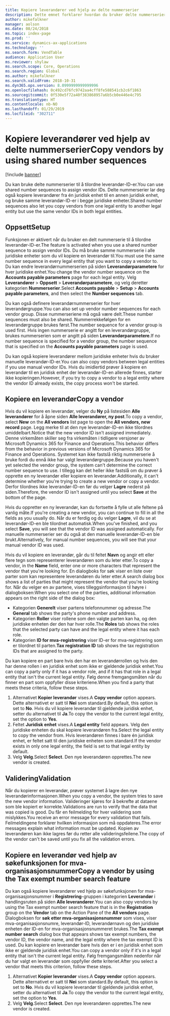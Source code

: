 ```yaml
---
title: Kopiere leverandører ved hjelp av delte nummerserier
description: Dette emnet forklarer hvordan du bruker delte nummerserier til å kopiere en leverandør til en annen juridisk enhet og samtidig beholde samme leverandør-ID.
author: mikefalkner
manager: aolson
ms.date: 08/24/2018
ms.topic: index-page
ms.prod: ''
ms.service: dynamics-ax-applications
ms.technology: ''
ms.search.form: VendTable
audience: Application User
ms.reviewer: shylaw
ms.search.scope: Core, Operations
ms.search.region: Global
ms.author: mikefalkner
ms.search.validFrom: 2018-10-31
ms.dyn365.ops.version: 8.0999999999999996
ms.openlocfilehash: 0c492cd76fc9742aa4cff8fe588541cb2c6f1863
ms.sourcegitcommit: 0f530e5f72a40f383868957a6b5cb0e446e4c795
ms.translationtype: HT
ms.contentlocale: nb-NO
ms.lasthandoff: 01/29/2019
ms.locfileid: "302711"
---
```

# <a name="copy-vendors-by-using-shared-number-sequences"></a><span data-ttu-id="e3460-103">Kopiere leverandører ved hjelp av delte nummerserier</span><span class="sxs-lookup"><span data-stu-id="e3460-103">Copy vendors by using shared number sequences</span></span>

[!include [banner](../includes/banner.md)]

<span data-ttu-id="e3460-104">Du kan bruke delte nummerserier til å tilordne leverandør-ID-er.</span><span class="sxs-lookup"><span data-stu-id="e3460-104">You can use shared number sequences to assign vendor IDs.</span></span> <span data-ttu-id="e3460-105">Delte nummerserier lar deg også kopiere leverandører fra én juridisk enhet til en annen juridisk enhet, og bruke samme leverandør-ID-er i begge juridiske enheter.</span><span class="sxs-lookup"><span data-stu-id="e3460-105">Shared number sequences also let you copy vendors from one legal entity to another legal entity but use the same vendor IDs in both legal entities.</span></span>

## <a name="setup"></a><span data-ttu-id="e3460-106">Oppsett</span><span class="sxs-lookup"><span data-stu-id="e3460-106">Setup</span></span>

<span data-ttu-id="e3460-107">Funksjonen er aktivert når du bruker en delt nummerserie til å tilordne leverandør-ID-er.</span><span class="sxs-lookup"><span data-stu-id="e3460-107">The feature is activated when you use a shared number sequence to assign vendor IDs.</span></span> <span data-ttu-id="e3460-108">Du må bruke samme nummerserie i alle juridiske enheter som du vil kopiere en leverandør til.</span><span class="sxs-lookup"><span data-stu-id="e3460-108">You must use the same number sequence in every legal entity that you want to copy a vendor to.</span></span> <span data-ttu-id="e3460-109">Du kan endre leverandørnummerserien på siden **Leverandørparametere** for hver juridiske enhet.</span><span class="sxs-lookup"><span data-stu-id="e3460-109">You change the vendor number sequence on the **Accounts payable parameters** page for each legal entity.</span></span> <span data-ttu-id="e3460-110">Velg **Leverandører** \> **Oppsett** \> **Leverandørparametere**, og velg deretter kategorien **Nummerserier**.</span><span class="sxs-lookup"><span data-stu-id="e3460-110">Select **Accounts payable** \> **Setup** \> **Accounts payable parameters**, and then select the **Number sequences** tab.</span></span>

<span data-ttu-id="e3460-111">Du kan også definere leverandørnummerserier for hver leverandørgruppe.</span><span class="sxs-lookup"><span data-stu-id="e3460-111">You can also set up vendor number sequences for each vendor group.</span></span> <span data-ttu-id="e3460-112">Disse nummerseriene må også være delt.</span><span class="sxs-lookup"><span data-stu-id="e3460-112">These number sequences must also be shared.</span></span> <span data-ttu-id="e3460-113">Nummerrekkefølgen for en leverandørgruppe brukes først.</span><span class="sxs-lookup"><span data-stu-id="e3460-113">The number sequence for a vendor group is used first.</span></span> <span data-ttu-id="e3460-114">Hvis ingen nummerserie er angitt for en leverandørgruppe, brukes nummerserien som er angitt på siden **Leverandørparametere**.</span><span class="sxs-lookup"><span data-stu-id="e3460-114">If no number sequence is specified for a vendor group, the number sequence that is specified on the **Accounts payable parameters** page is used.</span></span>

<span data-ttu-id="e3460-115">Du kan også kopiere leverandører mellom juridiske enheter hvis du bruker manuelle leverandør-ID-er.</span><span class="sxs-lookup"><span data-stu-id="e3460-115">You can also copy vendors between legal entities if you use manual vendor IDs.</span></span> <span data-ttu-id="e3460-116">Hvis du imidlertid prøver å kopiere en leverandør til en juridisk enhet der leverandør-ID-en allerede finnes, starter ikke kopieringen.</span><span class="sxs-lookup"><span data-stu-id="e3460-116">However, if you try to copy a vendor to a legal entity where the vendor ID already exists, the copy process won't be started.</span></span>

## <a name="copy-a-vendor"></a><span data-ttu-id="e3460-117">Kopiere en leverandør</span><span class="sxs-lookup"><span data-stu-id="e3460-117">Copy a vendor</span></span>

<span data-ttu-id="e3460-118">Hvis du vil kopiere en leverandør, velger du **Ny** på listesiden **Alle leverandører** for å åpne siden **Alle leverandører, ny post**.</span><span class="sxs-lookup"><span data-stu-id="e3460-118">To copy a vendor, select **New** on the **All vendors** list page to open the **All vendors, new record** page.</span></span> <span data-ttu-id="e3460-119">Legg merke til at den nye leverandør-ID-en ikke tilordnes umiddelbart.</span><span class="sxs-lookup"><span data-stu-id="e3460-119">Notice that the new vendor ID isn't assigned immediately.</span></span> <span data-ttu-id="e3460-120">Denne virkemåten skiller seg fra virkemåten i tidligere versjoner av Microsoft Dynamics 365 for Finance and Operations.</span><span class="sxs-lookup"><span data-stu-id="e3460-120">This behavior differs from the behavior in previous versions of Microsoft Dynamics 365 for Finance and Operations.</span></span> <span data-ttu-id="e3460-121">Systemet kan ikke fastslå riktig nummerserie å bruke fordi du ennå ikke har valgt leverandørgruppe.</span><span class="sxs-lookup"><span data-stu-id="e3460-121">Because you haven't yet selected the vendor group, the system can't determine the correct number sequence to use.</span></span> <span data-ttu-id="e3460-122">I tillegg kan det heller ikke fastslå om du prøver å opprette en ny leverandør eller kopiere en leverandør.</span><span class="sxs-lookup"><span data-stu-id="e3460-122">Additionally, it can't determine whether you're trying to create a new vendor or copy a vendor.</span></span> <span data-ttu-id="e3460-123">Derfor tilordnes ikke leverandør-ID-en før du velger **Lagre** nederst på siden.</span><span class="sxs-lookup"><span data-stu-id="e3460-123">Therefore, the vendor ID isn't assigned until you select **Save** at the bottom of the page.</span></span>

<span data-ttu-id="e3460-124">Hvis du oppretter en ny leverandør, kan du fortsette å fylle ut alle feltene på vanlig måte.</span><span class="sxs-lookup"><span data-stu-id="e3460-124">If you're creating a new vendor, you can continue to fill in all the fields as you usually do.</span></span> <span data-ttu-id="e3460-125">Når du er ferdig og du velger **Lagre**, vil du se at leverandør-ID-en ble tilordnet automatisk.</span><span class="sxs-lookup"><span data-stu-id="e3460-125">When you've finished, and you select **Save**, you will see that the vendor ID was assigned automatically.</span></span> <span data-ttu-id="e3460-126">For manuelle nummerserier ser du også at den manuelle leverandør-ID-en ble brukt.</span><span class="sxs-lookup"><span data-stu-id="e3460-126">Alternatively, for manual number sequences, you will see that your manual vendor ID was used.</span></span>

<span data-ttu-id="e3460-127">Hvis du vil kopiere en leverandør, går du til feltet **Navn** og angir ett eller flere tegn som representerer leverandøren som du leter etter.</span><span class="sxs-lookup"><span data-stu-id="e3460-127">To copy a vendor, in the **Name** field, enter one or more characters that represent the vendor that you're looking for.</span></span> <span data-ttu-id="e3460-128">En dialogboks for søk viser en liste over parter som kan representere leverandøren du leter etter.</span><span class="sxs-lookup"><span data-stu-id="e3460-128">A search dialog box shows a list of parties that might represent the vendor that you're looking for.</span></span> <span data-ttu-id="e3460-129">Når du velger en av partene, vises tilleggsinformasjon til høyre i dialogboksen:</span><span class="sxs-lookup"><span data-stu-id="e3460-129">When you select one of the parties, additional information appears on the right side of the dialog box:</span></span>

- <span data-ttu-id="e3460-130">Kategorien **Generelt** viser partens telefonnummer og adresse.</span><span class="sxs-lookup"><span data-stu-id="e3460-130">The **General** tab shows the party's phone number and address.</span></span>
- <span data-ttu-id="e3460-131">Kategorien **Roller** viser rollene som den valgte parten kan ha, og den juridiske enheten der den har hver rolle.</span><span class="sxs-lookup"><span data-stu-id="e3460-131">The **Roles** tab shows the roles that the selected party can have and the legal entity where it has each role.</span></span>
- <span data-ttu-id="e3460-132">Kategorien **ID for mva-registrering** viser ID-er for mva-registrering som er tilordnet til parten.</span><span class="sxs-lookup"><span data-stu-id="e3460-132">**Tax registration ID** tab shows the tax registration IDs that are assigned to the party.</span></span>

<span data-ttu-id="e3460-133">Du kan kopiere en part bare hvis den har en leverandørrollen og hvis den har denne rollen i en juridisk enhet som ikke er gjeldende juridisk enhet.</span><span class="sxs-lookup"><span data-stu-id="e3460-133">You can copy a party only if it has a vendor role, and if it has that role in a legal entity that isn't the current legal entity.</span></span> <span data-ttu-id="e3460-134">Følg denne fremgangsmåten når du finner en part som oppfyller disse kriteriene.</span><span class="sxs-lookup"><span data-stu-id="e3460-134">When you find a party that meets these criteria, follow these steps.</span></span>

1. <span data-ttu-id="e3460-135">Alternativet **Kopier leverandør** vises.</span><span class="sxs-lookup"><span data-stu-id="e3460-135">A **Copy vendor** option appears.</span></span> <span data-ttu-id="e3460-136">Dette alternativet er satt til **Nei** som standard.</span><span class="sxs-lookup"><span data-stu-id="e3460-136">By default, this option is set to **No**.</span></span> <span data-ttu-id="e3460-137">Hvis du vil kopiere leverandør til gjeldende juridisk enhet, setter du alternativet til **Ja**.</span><span class="sxs-lookup"><span data-stu-id="e3460-137">To copy the vendor to the current legal entity, set the option to **Yes**.</span></span> 
2. <span data-ttu-id="e3460-138">Feltet **Juridisk enhet** vises.</span><span class="sxs-lookup"><span data-stu-id="e3460-138">A **Legal entity** field appears.</span></span> <span data-ttu-id="e3460-139">Velg den juridiske enheten du skal kopiere leverandøren fra.</span><span class="sxs-lookup"><span data-stu-id="e3460-139">Select the legal entity to copy the vendor from.</span></span> <span data-ttu-id="e3460-140">Hvis leverandøren finnes i bare én juridisk enhet, er feltet satt til den juridiske enheten som standard.</span><span class="sxs-lookup"><span data-stu-id="e3460-140">If the vendor exists in only one legal entity, the field is set to that legal entity by default.</span></span>
3. <span data-ttu-id="e3460-141">Velg **Velg**.</span><span class="sxs-lookup"><span data-stu-id="e3460-141">Select **Select**.</span></span> <span data-ttu-id="e3460-142">Den nye leverandøren opprettes.</span><span class="sxs-lookup"><span data-stu-id="e3460-142">The new vendor is created.</span></span>

## <a name="validation"></a><span data-ttu-id="e3460-143">Validering</span><span class="sxs-lookup"><span data-stu-id="e3460-143">Validation</span></span>

<span data-ttu-id="e3460-144">Når du kopierer en leverandør, prøver systemet å lagre den nye leverandørinformasjonen.</span><span class="sxs-lookup"><span data-stu-id="e3460-144">When you copy a vendor, the system tries to save the new vendor information.</span></span> <span data-ttu-id="e3460-145">Valideringer kjøres for å bekrefte at dataene som ble kopiert er korrekte.</span><span class="sxs-lookup"><span data-stu-id="e3460-145">Validations are run to verify that the data that was copied is good.</span></span> <span data-ttu-id="e3460-146">Du får en feilmelding for hver validering som mislykkes.</span><span class="sxs-lookup"><span data-stu-id="e3460-146">You receive an error message for every validation that fails.</span></span> <span data-ttu-id="e3460-147">Feilmeldingene forklarer hvilken informasjon som må oppdateres.</span><span class="sxs-lookup"><span data-stu-id="e3460-147">The error messages explain what information must be updated.</span></span> <span data-ttu-id="e3460-148">Kopien av leverandøren kan ikke lagres før du retter alle valideringsfeilene.</span><span class="sxs-lookup"><span data-stu-id="e3460-148">The copy of the vendor can't be saved until you fix all the validation errors.</span></span>

## <a name="copy-a-vendor-by-using-the-tax-exempt-number-search-feature"></a><span data-ttu-id="e3460-149">Kopiere en leverandør ved hjelp av søkefunksjonen for mva-organisasjonsnummer</span><span class="sxs-lookup"><span data-stu-id="e3460-149">Copy a vendor by using the Tax exempt number search feature</span></span>

<span data-ttu-id="e3460-150">Du kan også kopiere leverandører ved hjelp av søkefunksjonen for mva-organisasjonsnummer i **Registrering**-gruppen i kategorien **Leverandør** i handlingsruten på siden **Alle leverandører**.</span><span class="sxs-lookup"><span data-stu-id="e3460-150">You can also copy vendors by using the Tax exempt number search feature that is in the **Registration** group on the **Vendor** tab on the Action Pane of the **All vendors** page.</span></span> <span data-ttu-id="e3460-151">Dialogboksen for **søk etter mva-organisasjonsnummer** som vises, viser mva-organisasjonsnumre, leverandør-ID, leverandørnavn og den juridiske enheten der ID-en for mva-organisasjonsnummeret brukes.</span><span class="sxs-lookup"><span data-stu-id="e3460-151">The **Tax exempt number search** dialog box that appears shows tax exempt numbers, the vendor ID, the vendor name, and the legal entity where the tax exempt ID is used.</span></span> <span data-ttu-id="e3460-152">Du kan kopiere en leverandør bare hvis den er i en juridisk enhet som ikke er gjeldende juridisk enhet.</span><span class="sxs-lookup"><span data-stu-id="e3460-152">You can copy a vendor only if it's in a legal entity that isn't the current legal entity.</span></span> <span data-ttu-id="e3460-153">Følg fremgangsmåten nedenfor når du har valgt en leverandør som oppfyller dette kriteriet.</span><span class="sxs-lookup"><span data-stu-id="e3460-153">After you select a vendor that meets this criterion, follow these steps.</span></span>

1. <span data-ttu-id="e3460-154">Alternativet **Kopier leverandør** vises.</span><span class="sxs-lookup"><span data-stu-id="e3460-154">A **Copy vendor** option appears.</span></span> <span data-ttu-id="e3460-155">Dette alternativet er satt til **Nei** som standard.</span><span class="sxs-lookup"><span data-stu-id="e3460-155">By default, this option is set to **No**.</span></span> <span data-ttu-id="e3460-156">Hvis du vil kopiere leverandør til gjeldende juridisk enhet, setter du alternativet til **Ja**.</span><span class="sxs-lookup"><span data-stu-id="e3460-156">To copy the vendor to the current legal entity, set the option to **Yes**.</span></span>
2. <span data-ttu-id="e3460-157">Velg **Velg**.</span><span class="sxs-lookup"><span data-stu-id="e3460-157">Select **Select**.</span></span> <span data-ttu-id="e3460-158">Den nye leverandøren opprettes.</span><span class="sxs-lookup"><span data-stu-id="e3460-158">The new vendor is created.</span></span>

